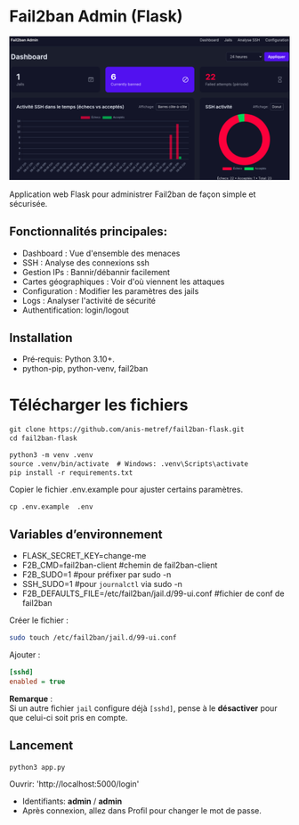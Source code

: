 # Fail2ban Admin (Flask)
![fail2ban](./1-fail2ban-flask.png)

Application web Flask pour administrer Fail2ban de façon simple et sécurisée.

## Fonctionnalités principales:
- Dashboard : Vue d'ensemble des menaces
- SSH : Analyse des connexions ssh
- Gestion IPs : Bannir/débannir facilement
- Cartes géographiques : Voir d'où viennent les attaques
- Configuration : Modifier les paramètres des jails
- Logs : Analyser l'activité de sécurité
- Authentification: login/logout


## Installation 
- Pré‑requis: Python 3.10+.
- python-pip, python-venv, fail2ban 

# Télécharger les fichiers
```
git clone https://github.com/anis-metref/fail2ban-flask.git
cd fail2ban-flask
```

```
python3 -m venv .venv
source .venv/bin/activate  # Windows: .venv\Scripts\activate
pip install -r requirements.txt
```

Copier le fichier .env.example pour ajuster certains paramètres.

```
cp .env.example  .env
```
## Variables d’environnement
- FLASK_SECRET_KEY=change-me
- F2B_CMD=fail2ban-client    #chemin de fail2ban-client
- F2B_SUDO=1                 #pour préfixer par sudo -n
- SSH_SUDO=1                 #pour `journalctl` via sudo -n
- F2B_DEFAULTS_FILE=/etc/fail2ban/jail.d/99-ui.conf   #fichier de conf de fail2ban


 Créer le fichier :
   ```bash
   sudo touch /etc/fail2ban/jail.d/99-ui.conf
   ```
 Ajouter :
   ```ini
   [sshd]
   enabled = true
   ```
 **Remarque** :  
   Si un autre fichier `jail` configure déjà `[sshd]`, pense à le **désactiver** pour que celui-ci soit pris en compte.


## Lancement
```
python3 app.py
```

Ouvrir: 'http://localhost:5000/login'
- Identifiants: **admin** / **admin**
- Après connexion, allez dans Profil pour changer le mot de passe.




